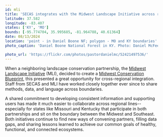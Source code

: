 ```yaml
---
id: mli
title: 'SECAS integrates with the Midwest Landscape Initiative across regional boundaries'
latitude: 37.582
longitude: -83.407
states: ['KY', 'MO']
bounds: [-95.774704, 35.995685, -81.964788, 40.61364]
date: 08/13/2024
location: 'point - in Daniel Boone NF; polygon - MO and KY boundaries'
photo_caption: 'Daniel Boone National Forest in KY. Photo: Daniel McFeeters/Flickr, CC BY-SA 2.0.'

photo_url: 'https://flickr.com/photos/pastordanielmc/52421497536/'
---
```


When a neighboring landscape conservation partnership, the [Midwest Landscape Initiative](https://www.mlimidwest.org/) (MLI), decided to create a [Midwest Conservation Blueprint](https://mcap-fws.hub.arcgis.com/pages/midwest-conservation-blueprint), this presented a great opportunity for cross-regional integration. Staff from SECAS and MLI have worked closely together ever since to share methods, data, and language across boundaries.

A shared commitment to developing consistent information and supporting users has made it much easier to collaborate across regional lines--especially for states like Missouri and Kentucky that participate in both partnerships and sit on the boundary between the Midwest and Southeast. Both initiatives continue to find new ways of convening partners, filling data gaps, and sharing lessons learned to achieve our common goals of healthy, functional, and connected ecosystems.
